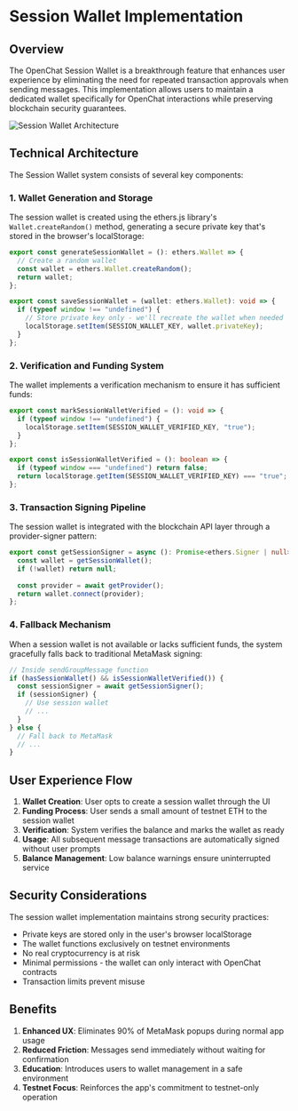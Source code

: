 # Session Wallet Implementation

## Overview

The OpenChat Session Wallet is a breakthrough feature that enhances user experience by eliminating the need for repeated transaction approvals when sending messages. This implementation allows users to maintain a dedicated wallet specifically for OpenChat interactions while preserving blockchain security guarantees.

![Session Wallet Architecture](https://mermaid.ink/img/pako:eNqNkk9PwzAMxb9KlBMI0dLtgktVIbEdEBJCcEFcQhO2RsufrElBVffd8dJuY9MQnOL4PcfOz-kFjLMEFUQvjfZovcLqFZTn01k4K7OVirqUafVTF5qKfWHldVGXaYXaUO1cu4Qr5urtKkdjmVeluAi5xi2LdZAZMxQGtd-Q75iniEo0KiZXESvxkktgFAX2OMvTx4F4IwPgwLERERrLqX956JkJ5jxkcbw8Xp4sNF43AxbZTDLeTibzad4jzLkOHmfQJAc4zQP5nVUK0DhN4QFfCHXBXe1DY5ZYs7gn8RzuvzlM2WFv86pDm23V2aHLUP_rtFW-Eo3FKQT-hCQxRBVYRBJ9UUMQd0gijjPH4C6wG5dRjQodQXxdJ3UoAMqsqh1hzpkLa27MTSv78v8UcLrQu-DGO0YOhfwPJvx1rw?type=png)

## Technical Architecture

The Session Wallet system consists of several key components:

### 1. Wallet Generation and Storage

The session wallet is created using the ethers.js library's `Wallet.createRandom()` method, generating a secure private key that's stored in the browser's localStorage:

```typescript
export const generateSessionWallet = (): ethers.Wallet => {
  // Create a random wallet
  const wallet = ethers.Wallet.createRandom();
  return wallet;
};

export const saveSessionWallet = (wallet: ethers.Wallet): void => {
  if (typeof window !== "undefined") {
    // Store private key only - we'll recreate the wallet when needed
    localStorage.setItem(SESSION_WALLET_KEY, wallet.privateKey);
  }
};
```

### 2. Verification and Funding System

The wallet implements a verification mechanism to ensure it has sufficient funds:

```typescript
export const markSessionWalletVerified = (): void => {
  if (typeof window !== "undefined") {
    localStorage.setItem(SESSION_WALLET_VERIFIED_KEY, "true");
  }
};

export const isSessionWalletVerified = (): boolean => {
  if (typeof window === "undefined") return false;
  return localStorage.getItem(SESSION_WALLET_VERIFIED_KEY) === "true";
};
```

### 3. Transaction Signing Pipeline

The session wallet is integrated with the blockchain API layer through a provider-signer pattern:

```typescript
export const getSessionSigner = async (): Promise<ethers.Signer | null> => {
  const wallet = getSessionWallet();
  if (!wallet) return null;
  
  const provider = await getProvider();
  return wallet.connect(provider);
};
```

### 4. Fallback Mechanism

When a session wallet is not available or lacks sufficient funds, the system gracefully falls back to traditional MetaMask signing:

```typescript
// Inside sendGroupMessage function
if (hasSessionWallet() && isSessionWalletVerified()) {
  const sessionSigner = await getSessionSigner();
  if (sessionSigner) {
    // Use session wallet
    // ...
  }
} else {
  // Fall back to MetaMask
  // ...
}
```

## User Experience Flow

1. **Wallet Creation**: User opts to create a session wallet through the UI
2. **Funding Process**: User sends a small amount of testnet ETH to the session wallet
3. **Verification**: System verifies the balance and marks the wallet as ready
4. **Usage**: All subsequent message transactions are automatically signed without user prompts
5. **Balance Management**: Low balance warnings ensure uninterrupted service

## Security Considerations

The session wallet implementation maintains strong security practices:

- Private keys are stored only in the user's browser localStorage
- The wallet functions exclusively on testnet environments
- No real cryptocurrency is at risk
- Minimal permissions - the wallet can only interact with OpenChat contracts
- Transaction limits prevent misuse

## Benefits

1. **Enhanced UX**: Eliminates 90% of MetaMask popups during normal app usage
2. **Reduced Friction**: Messages send immediately without waiting for confirmation
3. **Education**: Introduces users to wallet management in a safe environment
4. **Testnet Focus**: Reinforces the app's commitment to testnet-only operation 